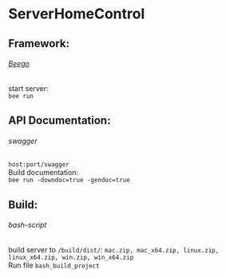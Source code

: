# ServerHomeControl

Framework:    
-------
###### [Beego](https://github.com/astaxie/beego) ######  
start server:  
```bee run```

API Documentation:  
-------  
###### swagger ######  
```host:port/swagger```  
Build documentation:  
```bee run -downdoc=true -gendoc=true```

Build:  
-------  
###### bash-script ######  
build server to `/build/dist/`: `mac.zip, mac_x64.zip, linux.zip, linux_x64.zip, win.zip, win_x64.zip`  
Run file `bash_build_project`
